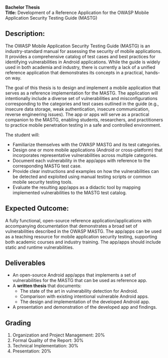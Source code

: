 **Bachelor Thesis**  
**Title:** Development of a Reference Application for the OWASP Mobile Application Security Testing Guide (MASTG)

## Description: 
The OWASP Mobile Application Security Testing Guide (MASTG) is an industry-standard manual for assessing the security of mobile applications. It provides a comprehensive catalog of test cases and best practices for identifying vulnerabilities in Android applications. While the guide is widely used in both academia and industry, there is currently a lack of a unified reference application that demonstrates its concepts in a practical, hands-on way.

The goal of this thesis is to design and implement a mobile application that serves as a reference implementation for the MASTG. The application will intentionally include a diverse set of vulnerabilities and misconfigurations corresponding to the categories and test cases outlined in the guide (e.g., insecure data storage, weak authentication, insecure communication, reverse engineering issues). The app or apps will serve as a practical companion to the MASTG, enabling students, researchers, and practitioners to practice mobile penetration testing in a safe and controlled environment.

The student will:
- Familiarize themselves with the OWASP MASTG and its test categories.
- Design one or more mobile applications (Android or cross-platform) that incorporates representative vulnerabilities across multiple categories.
- Document each vulnerability in the app/apps with reference to the corresponding MASTG test case.
- Provide clear instructions and examples on how the vulnerabilities can be detected and exploited using manual testing scripts or common mobile security testing tools.
- Evaluate the resulting app/apps as a didactic tool by mapping implemented vulnerabilities to the MASTG test catalog.

## Expected Outcome:
A fully functional, open-source reference application/applications with accompanying documentation that demonstrates a broad set of vulnerabilities described in the OWASP MASTG. The app/apps can be used as a teaching resource for mobile application security testing, supporting both academic courses and industry training. The app/apps should include static and runtime vulnerabilities.

## Deliverables  
- An open-source Android app/apps that implements a set of vulnerabilities for the MASTG that can be used as reference app. 
- A **written thesis** that documents:  
  - The state of the art in vulnerability detection for Android.  
  - Comparison with existing intentional vulnerable Android apps.
  - The design and implementation of the developed Android app.  
- A presentation and demonstration of the developed app and findings.  

## Grading
1. Organization and Project Management: 20% 
2. Formal Quality of the Report: 30% 
3. Technical Implementation: 30% 
4. Presentation: 20%





